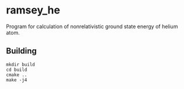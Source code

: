 # ramsey_he

Program for calculation of nonrelativistic ground state energy of helium atom.

## Building

```
mkdir build
cd build
cmake ..
make -j4
```
